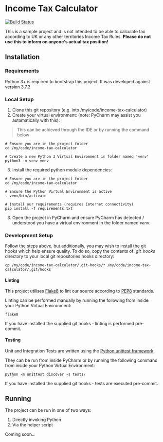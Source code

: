 # Income Tax Calculator

[![Build Status](https://travis-ci.org/madpah/income-tax-calculator.svg?branch=master)](https://travis-ci.org/madpah/income-tax-calculator)

This is a sample project and is not intended to be able to calculate tax according to UK or any other territories Income 
Tax Rules. **Please do not use this to inform on anyone's actual tax position!**

## Installation

### Requirements

Python 3+ is required to bootstrap this project. It was developed against version 3.7.3.

### Local Setup

1. Clone this git repository (e.g. into /my/code/income-tax-calculator)
2. Create your virtual environment: (note: PyCharm may assist you automatically with this):
> This can be achieved through the IDE or by running the command below
 ```
 # Ensure you are in the project folder
 cd /my/code/income-tax-calculator
 
 # Create a new Python 3 Virtual Environment in folder named 'venv'
 python3 -m venv venv
 ```
3. Install the required python module dependencies:
 ```
 # Ensure you are in the project folder
 cd /my/code/income-tax-calculator
 
 # Ensure the Python Virtual Environment is active
 . venv/bin/activate
 
 # Install our requirements (requires Internet connectivity)
 pip install -f requirements.txt
 ```
3. Open the project in PyCharm and ensure PyCharm has detected / understood you have a virtual environment in the folder
 named *venv*.

### Development Setup

Follow the steps above, but additionally, you may wish to install the git hooks which help ensure quality. To
do so, copy the contents of _.git_hooks_ directory to your local git repositories hooks directory:

```
cp /my/code/income-tax-calculator/.git-hooks/* /my/code/income-tax-calculator/.git/hooks
```

#### Linting

This project utilises [Flake8](https://gitlab.com/pycqa/flake8) to lint our source according to 
[PEP8](https://www.python.org/dev/peps/pep-0008/) standards.

Linting can be performed manually by running the following from inside your Python Virtual Environment:
```
flake8
```

If you have installed the supplied git hooks - linting is performed pre-commit.

#### Testing

Unit and Integration Tests are written using the 
[Python unittest framework](https://docs.python.org/3/library/unittest.html).

They can be run from inside PyCharm or by running the following command from inside your Python Virtual Environment:
```
python -m unittest discover -s tests/
```

If you have installed the supplied git hooks - tests are executed pre-commit.

## Running

The project can be run in one of two ways:

1. Directly invoking Python
2. Via the helper script

Coming soon...